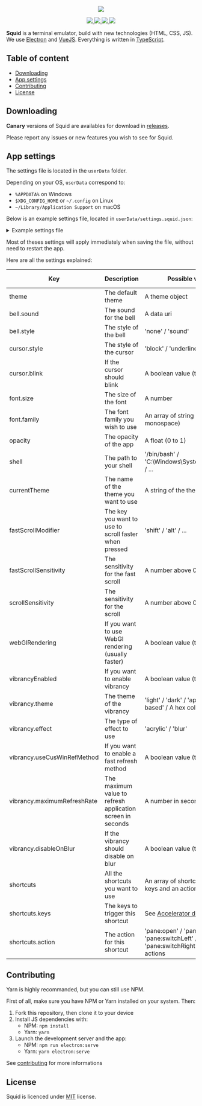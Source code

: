 <p align="center">
    <img src="https://i.imgur.com/XRBjSBc.png" />
</p>

<p align="center">
    <a href="https://github.com/QuiiBz/squid/actions">
        <img src="https://github.com/QuiiBz/squid/workflows/Lint/badge.svg" />
    </a>
    <a href="https://travis-ci.com/QuiiBz/squid">
        <img src="https://travis-ci.com/QuiiBz/squid.svg?branch=canary" />
    </a>
    <a href="https://www.code-inspector.com/project/4175/score/svg">
        <img src="https://www.code-inspector.com/project/4175/score/svg" />
    </a>
    <a href="https://github.com/QuiiBz/squid/issues">
        <img src="https://img.shields.io/badge/contributions-welcome-brightgreen.svg?style=flat" />
    </a>
</p>

**Squid** is a terminal emulator, build with new technologies (HTML, CSS, JS).
We use [Electron](https://electronjs.org) and [VueJS](https://vuejs.org). Everything is written in [TypeScript](https://typescriptlang.org).

## Table of content
- [Downloading](#downloading)
- [App settings](#app-settings)
- [Contributing](#contributing)
- [License](#license)

## Downloading
**Canary** versions of Squid are availables for download in [releases](https://github.com/QuiiBz/squid/releases).

Please report any issues or new features you wish to see for Squid.

## App settings
The settings file is located in the `userData` folder.

Depending on your OS, `userData` correspond to:
* `%APPDATA%` on Windows
* `$XDG_CONFIG_HOME` or `~/.config` on Linux
* `~/Library/Application Support` on macOS

Below is an example settings file, located in `userData/settings.squid.json`:
<details>
    <summary>Example settings file</summary>
    <pre>{
  "theme": {
    "name": "default",
    "background": "#090b10",
    "foreground": "#ECEFF1",
    "cursor": "#89DDFF",
    "cursorAccent": "#89DDFF",
    "selection": "#ECEFF1",
    "border": "rgba(0, 0, 0, 0)",
    "black": "#000000",
    "red": "#E54B4B",
    "green": "#9ECE58",
    "yellow": "#FAED70",
    "blue": "#396FE2",
    "magenta": "#BB80B3",
    "cyan": "#2DDAFD",
    "white": "#d0d0d0",
    "brightBlack": "#6b6b6b",
    "brightRed": "#FF5370",
    "brightGreen": "#C3E88D",
    "brightYellow": "#FFCB6B",
    "brightBlue": "#82AAFF",
    "brightMagenta": "#C792EA",
    "brightCyan": "#89DDFF",
    "brightWhite": "#ffffff"
  },
  "bell": {
    "style": "none"
  },
  "cursor": {
    "style": "block",
    "blink": true
  },
  "font": {
    "size": 15,
    "family": "\"DroidSansMono Nerd Font\", \"Fira Code\", monospace"
  },
  "opacity": 0.9,
  "shell": "bash",
  "currentTheme": "material",
  "fastScrollModifier": "shift",
  "fastScrollSensitivity": 5,
  "scrollSensitivity": 1,
  "webGlRendering": true,
  "vibrancyEnabled": true,
  "vibrancy": {
    "theme": "light",
    "effect": "acrylic",
    "useCustomWindowRefreshMethod": true,
    "maximumRefreshRate": 60,
    "disableOnBlur": true
  },
  "shortcuts": [
    {
      "keys": "CommandOrControl+Shift+T",
      "action": "pane:open"
    },
    {
      "keys": "CommandOrControl+Shift+W",
      "action": "pane:close"
    },
    {
      "keys": "Alt+Left",
      "action": "pane:switchLeft"
    },
    {
      "keys": "Alt+Right",
      "action": "pane:switchRight"
    },
    {
      "keys": "CommandOrControl+Up",
      "action": "pane:zoomIn"
    },
    {
      "keys": "CommandOrControl+Down",
      "action": "pane:zoomOut"
    }
  ]
}</pre>
</details>

Most of theses settings will apply immediately when saving the file, without need to restart the app.

Here are all the settings explained:

| Key | Description | Possible values | Auto refresh |
| --- | --- | --- | --- |
| theme | The default theme | A theme object | ✔ |
| bell.sound | The sound for the bell | A data uri | ✔ |
| bell.style | The style of the bell | 'none' / 'sound' | ✔ |
| cursor.style | The style of the cursor | 'block' / 'underline' / 'bar' | ✔ |
| cursor.blink | If the cursor should blink | A boolean value (true / false) | ✔ |
| font.size | The size of the font | A number | ✔ |
| font.family | The font family you wish to use | An array of string (\"Fira Code\", monospace) | ✔ |
| opacity | The opacity of the app | A float (0 to 1) | ✔ |
| shell | The path to your shell | '/bin/bash' / 'C:\\Windows\\System32\\wsl.exe' / ... | ❌ |
| currentTheme | The name of the theme you want to use | A string of the theme name | ❌ |
| fastScrollModifier | The key you want to use to scroll faster when pressed | 'shift' / 'alt' / ... | ✔ |
| fastScrollSensitivity | The sensitivity for the fast scroll | A number above 0 | ✔ |
| scrollSensitivity | The sensitivity for the scroll | A number above 0 | ✔ |
| webGlRendering | If you want to use WebGl rendering (usually faster) | A boolean value (true / false) | ❌ |
| vibrancyEnabled | If you want to enable vibrancy | A boolean value (true / false) | ✔ |
| vibrancy.theme | The theme of the vibrancy | 'light' / 'dark' / 'appearance-based' / A hex color | ✔ |
| vibrancy.effect | The type of effect to use | 'acrylic' / 'blur' | ✔ |
| vibrancy.useCusWinRefMethod | If you want to enable a fast refresh method | A boolean value (true / false) | ❌ |
| vibrancy.maximumRefreshRate | The maximum value to refresh application screen in seconds | A number in seconds | ✔ |
| vibrancy.disableOnBlur | If the vibrancy should disable on blur | A boolean value (true / false) | ✔ |
| shortcuts | All the shortcuts you want to use | An array of shortcuts with the keys and an action | ❌ |
| shortcuts.keys | The keys to trigger this shortcut | See <a href="https://www.electronjs.org/docs/api/accelerator">Accelerator doc</a> | |
| shortcuts.action | The action for this shortcut | 'pane:open' / 'pane:close' / 'pane:switchLeft' / 'pane:switchRight' / Plugins actions | |

## Contributing
Yarn is highly recommanded, but you can still use NPM.

First of all, make sure you have NPM or Yarn installed on your system. Then:
1) Fork this repository, then clone it to your device
2) Install JS dependencies with:
   - NPM: `npm install`
   - Yarn: `yarn`
3) Launch the development server and the app:
   - NPM: `npm run electron:serve`
   - Yarn: `yarn electron:serve`
   
See [contributing](CONTRIBUTING.md) for more informations   
   
## License
Squid is licenced under [MIT](https://choosealicense.com/licenses/mit/) license.